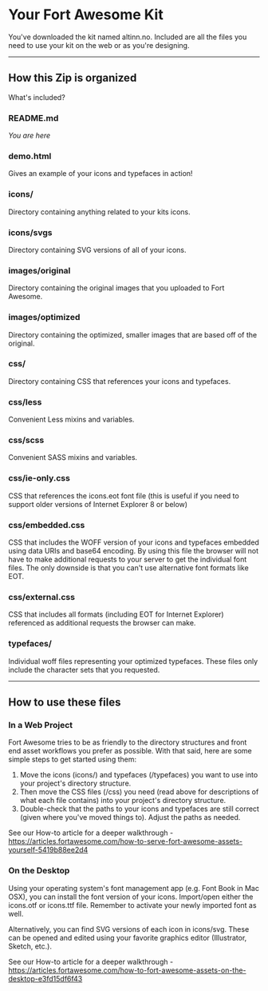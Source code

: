 # Your Fort Awesome Kit

You've downloaded the kit named altinn.no. Included are all the files
you need to use your kit on the web or as you're designing.

- - -

## How this Zip is organized

What's included?

### README.md

*You are here*

### demo.html

Gives an example of your icons and typefaces in action!

### icons/

Directory containing anything related to your kits icons.

### icons/svgs

Directory containing SVG versions of all of your icons.

### images/original

Directory containing the original images that you uploaded to Fort Awesome.

### images/optimized

Directory containing the optimized, smaller images that are based off of the original.

### css/

Directory containing CSS that references your icons and typefaces.

### css/less

Convenient Less mixins and variables.

### css/scss

Convenient SASS mixins and variables.

### css/ie-only.css

CSS that references the icons.eot font file (this is useful if you need to
support older versions of Internet Explorer 8 or below)

### css/embedded.css

CSS that includes the WOFF version of your icons and typefaces embedded using
data URIs and base64 encoding. By using this file the browser will not have
to make additional requests to your server to get the individual font files. The
only downside is that you can't use alternative font formats like EOT.

### css/external.css

CSS that includes all formats (including EOT for Internet Explorer) referenced as
additional requests the browser can make.

### typefaces/

Individual woff files representing your optimized typefaces. These files only
include the character sets that you requested.

- - -

## How to use these files

### In a Web Project
Fort Awesome tries to be as friendly to the directory structures and front end asset workflows you prefer as possible. With that said, here are some simple steps to get started using them:

1. Move the icons (icons/) and typefaces (/typefaces) you want to use into your project's directory structure.
2. Then move the CSS files (/css) you need (read above for descriptions of what each file contains) into your project's directory structure.
3. Double-check that the paths to your icons and typefaces are still correct (given where you've moved things to). Adjust the paths as needed.

See our How-to article for a deeper walkthrough - https://articles.fortawesome.com/how-to-serve-fort-awesome-assets-yourself-5419b88ee2d4

### On the Desktop
Using your operating system's font management app (e.g. Font Book in Mac OSX), you can install the font version of your icons. Import/open either the icons.otf or icons.ttf file. Remember to activate your newly imported font as well.

Alternatively, you can find SVG versions of each icon in icons/svg. These can be opened and edited using your favorite graphics editor (Illustrator, Sketch, etc.).

See our How-to article for a deeper walkthrough - https://articles.fortawesome.com/how-to-fort-awesome-assets-on-the-desktop-e3fd15df6f43
